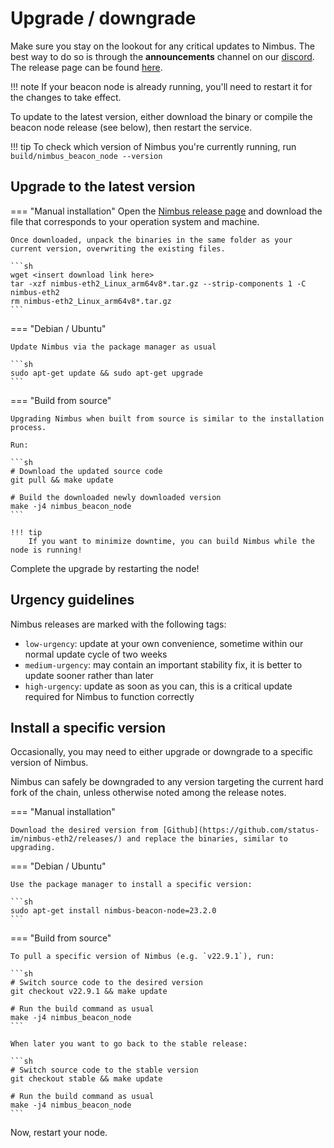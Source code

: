 # Upgrade / downgrade

Make sure you stay on the lookout for any critical updates to Nimbus.
The best way to do so is through the **announcements** channel on our [discord](https://discord.com/invite/XRxWahP).
The release page can be found [here](https://github.com/status-im/nimbus-eth2/releases/).

!!! note
    If your beacon node is already running, you'll need to restart it for the changes to take effect.

To update to the latest version, either download the binary or compile the beacon node release (see below), then restart the service.

!!! tip
    To check which version of Nimbus you're currently running, run `build/nimbus_beacon_node --version`

## Upgrade to the latest version

=== "Manual installation"
    Open the [Nimbus release page](https://github.com/status-im/nimbus-eth2/releases/latest) and download the file that corresponds to your operation system and machine.

    Once downloaded, unpack the binaries in the same folder as your current version, overwriting the existing files.

    ```sh
    wget <insert download link here>
    tar -xzf nimbus-eth2_Linux_arm64v8*.tar.gz --strip-components 1 -C nimbus-eth2
    rm nimbus-eth2_Linux_arm64v8*.tar.gz
    ```

=== "Debian / Ubuntu"

    Update Nimbus via the package manager as usual

    ```sh
    sudo apt-get update && sudo apt-get upgrade
    ```

=== "Build from source"

    Upgrading Nimbus when built from source is similar to the installation process.

    Run:

    ```sh
    # Download the updated source code
    git pull && make update

    # Build the downloaded newly downloaded version
    make -j4 nimbus_beacon_node
    ```

    !!! tip
        If you want to minimize downtime, you can build Nimbus while the node is running!

Complete the upgrade by restarting the node!

## Urgency guidelines

Nimbus releases are marked with the following tags:

- `low-urgency`: update at your own convenience, sometime within our normal update cycle of two weeks
- `medium-urgency`: may contain an important stability fix, it is better to update sooner rather than later
- `high-urgency`: update as soon as you can, this is a critical update required for Nimbus to function correctly


## Install a specific version

Occasionally, you may need to either upgrade or downgrade to a specific version of Nimbus.

Nimbus can safely be downgraded to any version targeting the current hard fork of the chain, unless otherwise noted among the release notes.

=== "Manual installation"

    Download the desired version from [Github](https://github.com/status-im/nimbus-eth2/releases/) and replace the binaries, similar to upgrading.

=== "Debian / Ubuntu"

    Use the package manager to install a specific version:

    ```sh
    sudo apt-get install nimbus-beacon-node=23.2.0
    ```

=== "Build from source"

    To pull a specific version of Nimbus (e.g. `v22.9.1`), run:

    ```sh
    # Switch source code to the desired version
    git checkout v22.9.1 && make update

    # Run the build command as usual
    make -j4 nimbus_beacon_node
    ```

    When later you want to go back to the stable release:

    ```sh
    # Switch source code to the stable version
    git checkout stable && make update

    # Run the build command as usual
    make -j4 nimbus_beacon_node
    ```

Now, restart your node.

